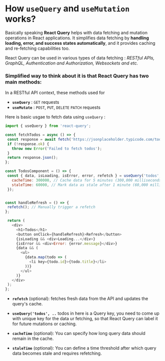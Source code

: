 #  How `useQuery` and `useMutation` works?

Basically speaking __React Query__ helps with data fetching and mutation operations in React applications. It simplifies data fetching by __handling loading, error, and success states automatically__, and it provides caching and re-fetching capabilities too.

React Query can be used in various types of data fetching : _RESTful APIs, GraphQL, Authentication and Authorization, Websockets and etc._


### Simplified way to think about it is that React Query has two main methods:

In a RESTful API context, these methods used for 
 - __`useQuery`__ : `GET` requests
 - __`useMutate`__ : `POST`, `PUT`, `DELETE` `PATCH` requests


Here is basic usgae to fetch data using `useQuery` :

   ```javascript
  import { useQuery } from 'react-query';
  
  const fetchTodos = async () => {
    const response = await fetch('https://jsonplaceholder.typicode.com/todos');
    if (!response.ok) {
      throw new Error('Failed to fetch todos');
    }
    return response.json();
  };
  
  const TodosComponent = () => {
    const { data, isLoading, isError, error, refetch } = useQuery('todos', fetchTodos, {
      cacheTime: 300000, // Cache data for 5 minutes (300,000 milliseconds)
      staleTime: 60000, // Mark data as stale after 1 minute (60,000 milliseconds)
    });
  

   const handleRefresh = () => {
    refetch(); // Manually trigger a refetch
   };

    return (
      <div>
        <h1>Todos</h1>
        <button onClick={handleRefresh}>Refresh</button>
        {isLoading && <div>Loading...</div>}
        {isError && <div>Error: {error.message}</div>}
        {data && (
          <ul>
            {data.map(todo => (
              <li key={todo.id}>{todo.title}</li>
            ))}
          </ul>
        )}
      </div>
    );
   };
   ```
-  __`refetch`__ (optional):  fetches fresh data from the API and updates the query's cache.
  
- __` useQuery('todos', .. `__ todos in here is a Query key, you need to come up with unique key for the data ur fetching, so that React Query can label it for future mutations or caching.
  
- __`cacheTime`__ (optional): You can specify how long query data should remain in the cache.

- __`staleTime`__ (optional): You can define a time threshold after which query data becomes stale and requires refetching.
